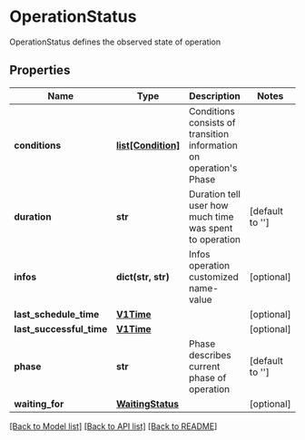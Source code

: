 # OperationStatus

OperationStatus defines the observed state of operation
## Properties
Name | Type | Description | Notes
------------ | ------------- | ------------- | -------------
**conditions** | [**list[Condition]**](Condition.md) | Conditions consists of transition information on operation&#39;s Phase | 
**duration** | **str** | Duration tell user how much time was spent to operation | [default to '']
**infos** | **dict(str, str)** | Infos operation customized name-value | [optional] 
**last_schedule_time** | [**V1Time**](V1Time.md) |  | [optional] 
**last_successful_time** | [**V1Time**](V1Time.md) |  | [optional] 
**phase** | **str** | Phase describes current phase of operation | [default to '']
**waiting_for** | [**WaitingStatus**](WaitingStatus.md) |  | [optional] 

[[Back to Model list]](../README.md#documentation-for-models) [[Back to API list]](../README.md#documentation-for-api-endpoints) [[Back to README]](../README.md)


